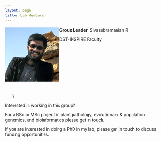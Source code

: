 ```yaml
---
layout: page
title: Lab Members
---
```



**Group Leader**: Sivasubramanian R <img align="left" src="/img/photo.png" /> 
 * DST-INSPIRE Faculty
\
\
\
\
\
\
\
\
\
\
\
\

Interested in working in this group?

For a BSc or MSc project in plant pathology, evolutionary & population genomics, and bioinformatics please get in touch.

If you are interested in doing a PhD in my lab, please get in touch to discuss funding opportunities.

